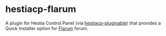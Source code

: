 # hestiacp-flarum
A plugin for Hestia Control Panel (via [hestiacp-pluginable](https://github.com/steveorevo/hestiacp-pluginable)) that provides a Quick Installer option for [Flarum](https://flarum.org) forum.
